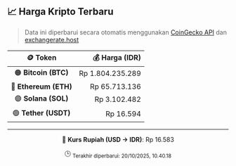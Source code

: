 

<!-- HARGA_KRIPTO -->
## 📈 Harga Kripto Terbaru

> Data ini diperbarui secara otomatis menggunakan [CoinGecko API](https://www.coingecko.com/) dan [exchangerate.host](https://exchangerate.host/)

<div align="center">

| 🪙 Token | 💰 Harga (IDR) |
|:------:|---------------:|
| 🟠 **Bitcoin (BTC)**   | Rp 1.804.235.289 |
| 🔵 **Ethereum (ETH)**  | Rp 65.713.136 |
| 🟣 **Solana (SOL)**    | Rp 3.102.482 |
| 🟢 **Tether (USDT)**   | Rp 16.594 |

---

💱 **Kurs Rupiah (USD → IDR)**: Rp 16.583

🕒 <sub>Terakhir diperbarui: 20/10/2025, 10.40.18</sub>

</div>
<!-- /HARGA_KRIPTO -->